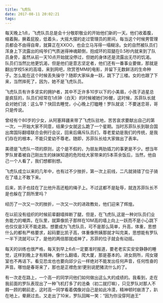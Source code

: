 ```yaml
---
title: 飞虎队
date: 2017-08-11 20:02:21
tags:
---
```


每天晚上1点，飞虎队员总是会十分敬职敬业的开始他们新的一天。他们收着腹，缩着胸，撅着屁股，低着头，大摇大摆的走过管理员的房间，每当这个时候男管理员都会不由得自卑，就算正在XXOO，也会立马泻得一塌糊涂。女的自然被队员们浑身上下流露出的纯爷们气质迷得神魂颠倒，抱成环的双腿在0.5秒内就来到了队员身旁，虽然从前一天10点开始就没停过，但她的身体还是流露出无尽的饥渴。队员们当然比他更饥渴，但是他们是意志坚定者，他们还有一番事业要做，那就是翻出学校5米的高墙，来到网吧，欣赏苍MM的电影，并留下无数鲜活的生命种子。怎么能在这个时候丢失操守？随即大家纵身一跃，跳下了三楼。女的也跟了下来，当然摔死了，因为，她不是飞虎队员。

飞虎队员有许多坚实的拥护者，其中不乏许多10岁以下的小美眉，小孩子追星总是疯狂的，队员们经常在1点钟（白天）的时候被她们吵醒，这时候，苏菲队长就会对她们说：这么早？快回去睡觉，小心晚上打瞌睡！罗队就说：不要迷恋哥，哥只是传说。

曾经有个80岁的少女，从阿塞拜疆来带了飞虎队驻地，苦苦哀求要献出自己的第一次，一开始大家不同意，结果少女就这么跪了一个星期。当时苏菲队长到联合国出席国际翻墙联合会例行会议，回来后痛斥队员们，尊老爱幼是我们的传统，是我们存在的根本，不能只爱幼不尊老。随即，苏菲队长给大家做出了表率。

美德是飞虎队一项的原则，这个是不假的，为朋友两肋插刀的事更是不少。想当年罗队冒着被自己刚出生的妹妹知道的危险给大家带来的5本茶余饭后，当然，他自己一个人看了，我们想都别想。

飞虎队成立以来的几年中，也有过不少挫折，第一次上前线，二凡就骑错了位子骑在了墙上不敢下来。

后来，凯子也挂在了比他升高还粗的绳子上。不过这都不是耻辱，就连苏菲队长不是也躲在了厕所里吗？

经历了一次又一次的挫折，一次又一次的进政教处，他们迎来了辉煌。

在以前没有组织的时候前辈翻墙摔断了腿，但是，在飞虎队,这是一种对队员们业务能力的嘲弄。在队里，就算像凯子那样在10M高的墙上向上一跃而不是小心跳下也仅仅是3天不能走路。想要成为飞虎队员，可不是那么简单，升高，体重，思想什么的都有严格要求，起码要比凯子高，体重像熊姨那就才叫完美，思想能有罗队一半下流就可以了，是他的两倍那就成神了，苏菲的位子就会有动摇。

每天的训练也很严格，每天到早上6点一定要准时报道，要老老实实安安静静的睡觉，这样到晚上才有精神。像什么翻墙，爬大厦，那是基本的。进女厕所，闯女寝室也不再话下。看见恐龙也也要向邱少云一样绝对不能发出任何声音，任何性奋的声音。哪怕是春哥来了，那也是正襟危坐!更别说肥猪流什么的了。

有一次走在路上，一个高一的同学问他们如何做出这么大的成绩的。我看到，走在我前面的罗队表现出了一种飞机打多了的沧桑（初二就打嘛），只见罗队对那人不屑一顾的朝前走，这时高一同学看着偶像对自己是如此冷漠，精神顿时崩溃了，趴在地上，晕厥过去。又走出了10米，罗队回眸一笑：“因为你没穿阿迪王”